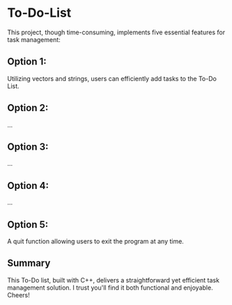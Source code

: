 # To-Do-List
This project, though time-consuming, implements five essential features for task management:

## Option 1:
Utilizing vectors and strings, users can efficiently add tasks to the To-Do List.

## Option 2:
...

## Option 3:
...

## Option 4:
...

## Option 5:
A quit function allowing users to exit the program at any time.

## Summary
This To-Do list, built with C++, delivers a straightforward yet efficient task management solution. I trust you'll find it both functional and enjoyable. Cheers!



